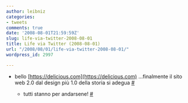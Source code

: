 ```yaml
---
author: leibniz
categories:
- tweets
comments: true
date: '2008-08-01T21:59:59Z'
slug: life-via-twitter-2008-08-01
title: Life via Twitter (2008-08-01)
url: "/2008/08/01/life-via-twitter-2008-08-01/"
wordpress_id: 2997

---
```

* bello [https://delicious.com](https://delicious.com) ...finalmente il sito web 2.0 dal design più 1.0 della storia si adegua [#](https://twitter.com/leibniz/statuses/874682299)

	
  * tutti stanno per andarsene! [#](https://twitter.com/leibniz/statuses/874744660)


